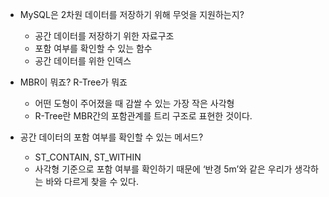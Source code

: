 
- MySQL은 2차원 데이터를 저장하기 위해 무엇을 지원하는지?
    - 공간 데이터를 저장하기 위한 자료구조
    - 포함 여부를 확인할 수 있는 함수
    - 공간 데이터를 위한 인덱스
    
- MBR이 뭐죠? R-Tree가 뭐죠
    - 어떤 도형이 주어졌을 때 감쌀 수 있는 가장 작은 사각형
    - R-Tree란 MBR간의 포함관계를 트리 구조로 표현한 것이다.
    
- 공간 데이터의 포함 여부를 확인할 수 있는 메서드?
    - ST_CONTAIN, ST_WITHIN
    - 사각형 기준으로 포함 여부를 확인하기 때문에 ‘반경 5m’와 같은 우리가 생각하는 바와 다르게 찾을 수 있다.
